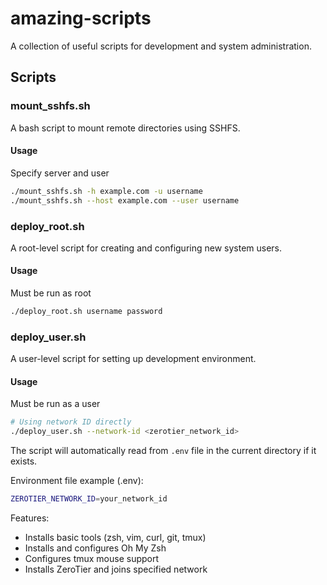 # amazing-scripts

A collection of useful scripts for development and system administration.

## Scripts

### mount_sshfs.sh

A bash script to mount remote directories using SSHFS. 

#### Usage

Specify server and user

```bash
./mount_sshfs.sh -h example.com -u username
./mount_sshfs.sh --host example.com --user username
```

### deploy_root.sh

A root-level script for creating and configuring new system users.

#### Usage

Must be run as root

```bash
./deploy_root.sh username password
```

### deploy_user.sh

A user-level script for setting up development environment.  

#### Usage

Must be run as a user

```bash
# Using network ID directly
./deploy_user.sh --network-id <zerotier_network_id>
```

The script will automatically read from `.env` file in the current directory if it exists.

Environment file example (.env):
```bash
ZEROTIER_NETWORK_ID=your_network_id
```

Features:
- Installs basic tools (zsh, vim, curl, git, tmux)
- Installs and configures Oh My Zsh
- Configures tmux mouse support
- Installs ZeroTier and joins specified network
